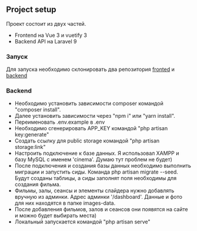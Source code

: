 ## Project setup
Проект состоит из двух частей.
* Frontend на Vue 3 и vuetify 3
* Backend API на Laravel 9

### Запуск
Для запуска необходимо склонировать два репозитория [fronted](https://github.com/lekseff/cinema) и [backend](https://github.com/lekseff/cinema-api)

### Backend
* Необходимо установить зависимости composer командой "composer install".
* Далее установить зависимости через "npm i" или "yarn install".
* Переименовать .env.example в .env
* Необходимо сгенерировать APP_KEY командой "php artisan key:generate"
* Создать ссылку для public storage командой "php artisan storage:link"
* Настроить подключение к базе данных. Я использовал XAMPP и базу MySQL с именем 'cinema'. Думаю тут проблем не будет)
* После подключения и создания базы данных необходимо выполнить миграции и запустить сиды.
  Команда php artisan migrate --seed. Будут созданы таблицы, а сиды заполнят поля необходимы для создания фильма.
* Фильмы, залы, сеансы и элементы слайдера нужно добавлять вручную из админки. Адрес админки '/dashboard'. Данные и фото для них находятся в папке images-data.
* После добавления фильмов, залов и сеансов они появятся на сайте и можно будет выбирать места)
* Локальный запускается командой "php artisan serve"

